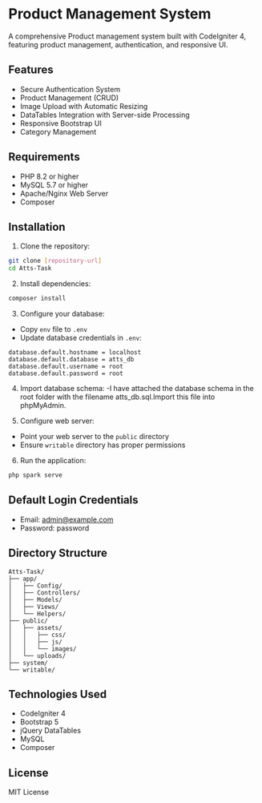 # Product Management System

A comprehensive Product management system built with CodeIgniter 4, featuring product management, authentication, and responsive UI.

## Features

- Secure Authentication System
- Product Management (CRUD)
- Image Upload with Automatic Resizing
- DataTables Integration with Server-side Processing
- Responsive Bootstrap UI
- Category Management

## Requirements

- PHP 8.2 or higher
- MySQL 5.7 or higher
- Apache/Nginx Web Server
- Composer

## Installation

1. Clone the repository:
```bash
git clone [repository-url]
cd Atts-Task
```

2. Install dependencies:
```bash
composer install
```

3. Configure your database:
- Copy `env` file to `.env`
- Update database credentials in `.env`:
```
database.default.hostname = localhost
database.default.database = atts_db
database.default.username = root
database.default.password = root
```

4. Import database schema:
-I have attached the database schema in the root folder with the filename atts_db.sql.Import this file into phpMyAdmin.

5. Configure web server:
- Point your web server to the `public` directory
- Ensure `writable` directory has proper permissions

6. Run the application:
```bash
php spark serve
```

## Default Login Credentials

- Email: admin@example.com
- Password: password

## Directory Structure

```
Atts-Task/
├── app/
│   ├── Config/
│   ├── Controllers/
│   ├── Models/
│   ├── Views/
│   └── Helpers/
├── public/
│   ├── assets/
│   │   ├── css/
│   │   ├── js/
│   │   └── images/
│   └── uploads/
├── system/
└── writable/
```

## Technologies Used

- CodeIgniter 4
- Bootstrap 5
- jQuery DataTables
- MySQL
- Composer

## License

MIT License 
